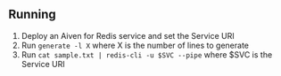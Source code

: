 ## Running

1. Deploy an Aiven for Redis service and set the Service URI
2. Run `generate -l X` where X is the number of lines to generate
3. Run `cat sample.txt | redis-cli -u $SVC --pipe` where $SVC is the Service URI
